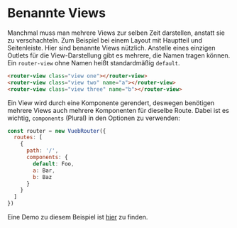 # Benannte Views

Manchmal muss man mehrere Views zur selben Zeit darstellen, anstatt sie zu verschachteln. Zum Beispiel bei einem Layout mit Hauptteil und Seitenleiste. Hier sind benannte Views nützlich. Anstelle eines einzigen Outlets für die View-Darstellung gibt es mehrere, die Namen tragen können. Ein `router-view` ohne Namen heißt standardmäßig `default`.

``` html
<router-view class="view one"></router-view>
<router-view class="view two" name="a"></router-view>
<router-view class="view three" name="b"></router-view>
```

Ein View wird durch eine Komponente gerendert, deswegen benötigen mehrere Views auch mehrere Komponenten für dieselbe Route. Dabei ist es wichtig, `components` (Plural) in den Optionen zu verwenden:

``` js
const router = new VuebRouter({
  routes: [
    {
      path: '/',
      components: {
        default: Foo,
        a: Bar,
        b: Baz
      }
    }
  ]
})
```

Eine Demo zu diesem Beispiel ist
[hier](https://jsfiddle.net/posva/6du90epg/) zu finden.
